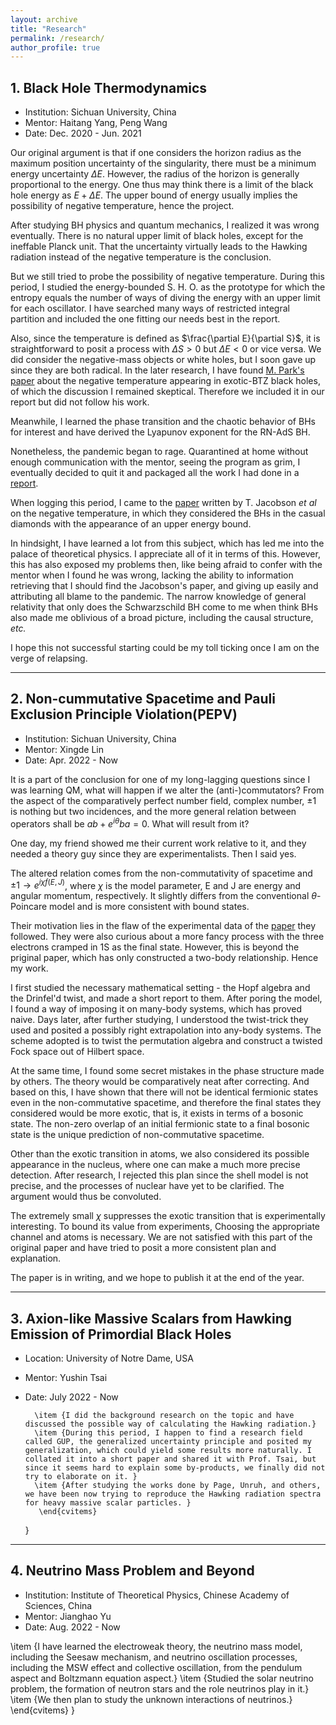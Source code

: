 ```yaml
---
layout: archive
title: "Research"
permalink: /research/
author_profile: true
---
```


## 1. Black Hole Thermodynamics
- Institution: Sichuan University, China
- Mentor: Haitang Yang, Peng Wang
- Date: Dec. 2020 - Jun. 2021

Our original argument is that if one considers the horizon radius as the maximum position uncertainty of the singularity, there must be a minimum energy uncertainty $\Delta E$. However, the radius of the horizon is generally proportional to the energy. One thus may think there is a limit of the black hole energy as $E+\Delta E$. The upper bound of energy usually implies the possibility of negative temperature, hence the project. 

After studying BH physics and quantum mechanics, I realized it was wrong eventually. There is no natural upper limit of black holes, except for the ineffable Planck unit. That the uncertainty virtually leads to the Hawking radiation instead of the negative temperature is the conclusion. 

But we still tried to probe the possibility of negative temperature. During this period, I studied the energy-bounded S. H. O. as the prototype for which the entropy equals the number of ways of diving the energy with an upper limit for each oscillator. I have searched many ways of restricted integral partition and included the one fitting our needs best in the report. 

Also, since the temperature is defined as $\frac{\partial E}{\partial S}$, it is straightforward to posit a process with $\Delta S>0$ but $\Delta E<0$ or vice versa. We did consider the negative-mass objects or white holes, but I soon gave up since they are both radical. In the later research, I have found [M. Park's paper](../files/parkexoticbtz.pdf) about the negative temperature appearing in exotic-BTZ black holes, of which the discussion I remained skeptical. Therefore we included it in our report but did not follow his work.  

Meanwhile, I learned the phase transition and the chaotic behavior of BHs for interest and have derived the Lyapunov exponent for the RN-AdS BH. 

Nonetheless, the pandemic began to rage. Quarantined at home without enough communication with the mentor, seeing the program as grim, I eventually decided to quit it and packaged all the work I had done in a [report](../files/BH-T.pdf).

When logging this period, I came to the [paper](../files/jacobson-T.pdf) written by T. Jacobson *et al*  on the negative temperature, in which they considered the BHs in the casual diamonds with the appearance of an upper energy bound. 

In hindsight, I have learned a lot from this subject, which has led me into the palace of theoretical physics. I appreciate all of it in terms of this. However, this has also exposed my problems then, like being afraid to confer with the mentor when I found he was wrong, lacking the ability to information retrieving that I should find the Jacobson's paper, and giving up easily and attributing all blame to the pandemic. The narrow knowledge of general relativity that only does the Schwarzschild BH come to me when think BHs also made me oblivious of a broad picture, including the causal structure, *etc.*

I hope this not successful starting could be my toll ticking once I am on the verge of relapsing. 

---

## 2. Non-cummutative Spacetime and Pauli Exclusion Principle Violation(PEPV)
- Institution: Sichuan University, China
- Mentor: Xingde Lin
- Date: Apr. 2022 - Now

It is a part of the conclusion for one of my long-lagging questions since I was learning QM, what will happen if we alter the (anti-)commutators? From the aspect of the comparatively perfect number field, complex number, $\pm1$ is nothing but two incidences, and the more general relation between operators shall be $ab+e^{i \theta} ba=0$. What will result from it? 

One day, my friend showed me their current work relative to it, and they needed a theory guy since they are experimentalists. Then I said yes. 

The altered relation comes from the non-commutativity of spacetime and  $\pm1 \rightarrow e^{i \chi f(E, J)}$, where $\chi$ is the model parameter, E and J are energy and angular momentum, respectively. It slightly differs from the conventional $\theta$-Poincare model and is more consistent with bound states. 

Their motivation lies in the flaw of the experimental data of the [paper](../files/balachandran.pdf) they followed. They were also curious about a more fancy process with the three electrons cramped in 1S as the final state. However, this is beyond the priginal paper, which has only constructed a two-body relationship. Hence my work. 

I first studied the necessary mathematical setting - the Hopf algebra and the Drinfel'd twist, and made a short report to them. After poring the model, I found a way of imposing it on many-body systems, which has proved naive. Days later, after further studying, I understood the twist-trick they used and posited a possibly right extrapolation into any-body systems. The scheme adopted is to twist the permutation algebra and construct a twisted Fock space out of Hilbert space. 

At the same time, I found some secret mistakes in the phase structure made by others. The theory would be comparatively neat after correcting. And based on this, I have shown that there will not be identical fermionic states even in the non-commutative spacetime, and therefore the final states they considered would be more exotic, that is, it exists in terms of a bosonic state. The non-zero overlap of an initial fermionic state to a final bosonic state is the unique prediction of non-commutative spacetime. 

Other than the exotic transition in atoms, we also considered its possible appearance in the nucleus, where one can make a much more precise detection. After research, I rejected this plan since the shell model is not precise, and the processes of nuclear have yet to be clarified. The argument would thus be convoluted. 

The extremely small $\chi$ suppresses the exotic transition that is experimentally interesting. To bound its value from experiments, Choosing the appropriate channel and atoms is necessary. We are not satisfied with this part of the original paper and have tried to posit a more consistent plan and explanation. 

The paper is in writing, and we hope to publish it at the end of the year. 
    
---

## 3. Axion-like Massive Scalars from Hawking Emission of Primordial Black Holes
- Location: University of Notre Dame, USA
- Mentor: Yushin Tsai
- Date: July 2022 - Now

        \item {I did the background research on the topic and have discussed the possible way of calculating the Hawking radiation.}
        \item {During this period, I happen to find a research field called GUP, the generalized uncertainty principle and posited my generalization, which could yield some results more naturally. I collated it into a short paper and shared it with Prof. Tsai, but since it seems hard to explain some by-products, we finally did not try to elaborate on it. }
        \item {After studying the works done by Page, Unruh, and others, we have been now trying to reproduce the Hawking radiation spectra for heavy massive scalar particles. }
         \end{cvitems}
    }

---

## 4. Neutrino Mass Problem and Beyond
- Institution: Institute of Theoretical Physics, Chinese Academy of Sciences, China
- Mentor: Jianghao Yu
- Date: Aug. 2022 - Now

\item {I have learned the electroweak theory, the neutrino mass model, including the Seesaw mechanism, and neutrino oscillation processes, including the MSW effect and collective oscillation, from the pendulum aspect and Boltzmann equation aspect.}
        \item {Studied the solar neutrino problem, the formation of neutron stars and the role neutrinos play in it.}
        \item {We then plan to study the unknown interactions of neutrinos.}
      \end{cvitems}
    }